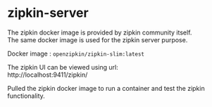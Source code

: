 # zipkin-server

The zipkin docker image is provided by zipkin community itself.\
The same docker image is used for the zipkin server purpose.

Docker image : `openzipkin/zipkin-slim:latest`

The zipkin UI can be viewed using url:\
http://localhost:9411/zipkin/


Pulled the zipkin docker image to run a container and test the zipkin functionality.
